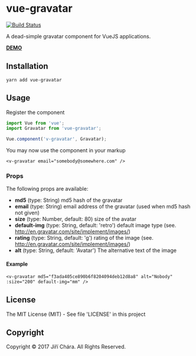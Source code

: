 # vue-gravatar

[![Build Status](https://travis-ci.org/JiriChara/vue-gravatar.svg?branch=master)](https://travis-ci.org/JiriChara/vue-gravatar)

A dead-simple gravatar component for VueJS applications.

**[DEMO](https://jirichara.github.io/vue-gravatar/)**


## Installation

```
yarn add vue-gravatar
```

## Usage

Register the component

```js
import Vue from 'vue';
import Gravatar from 'vue-gravatar';

Vue.component('v-gravatar', Gravatar);
```

You may now use the component in your markup

```vue
<v-gravatar email="somebody@somewhere.com" />
```

### Props

The following props are available:

* **md5** (type: String) md5 hash of the gravatar
* **email** (type: String) email address of the gravatar (used when md5 hash not given)
* **size** (type: Number, default: 80) size of the avatar
* **default-img** (type: String, default: 'retro') default image type (see. http://en.gravatar.com/site/implement/images/)
* **rating** (type: String, default: 'g') rating of the image (see. http://en.gravatar.com/site/implement/images/)
* **alt** (type: String, default: 'Avatar') The alternative text of the image

#### Example

```vue
<v-gravatar md5="f3ada405ce890b6f8204094deb12d8a8" alt="Nobody" :size="200" default-img="mm" />
```

## License

The MIT License (MIT) - See file 'LICENSE' in this project

## Copyright

Copyright © 2017 Jiří Chára. All Rights Reserved.
